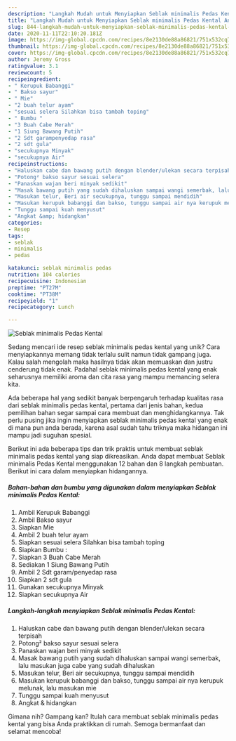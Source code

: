 ```yaml
---
description: "Langkah Mudah untuk Menyiapkan Seblak minimalis Pedas Kental Anti Gagal"
title: "Langkah Mudah untuk Menyiapkan Seblak minimalis Pedas Kental Anti Gagal"
slug: 844-langkah-mudah-untuk-menyiapkan-seblak-minimalis-pedas-kental-anti-gagal
date: 2020-11-11T22:10:20.181Z
image: https://img-global.cpcdn.com/recipes/8e2130de88a86821/751x532cq70/seblak-minimalis-pedas-kental-foto-resep-utama.jpg
thumbnail: https://img-global.cpcdn.com/recipes/8e2130de88a86821/751x532cq70/seblak-minimalis-pedas-kental-foto-resep-utama.jpg
cover: https://img-global.cpcdn.com/recipes/8e2130de88a86821/751x532cq70/seblak-minimalis-pedas-kental-foto-resep-utama.jpg
author: Jeremy Gross
ratingvalue: 3.1
reviewcount: 5
recipeingredient:
- " Kerupuk Babanggi"
- " Bakso sayur"
- " Mie"
- "2 buah telur ayam"
- "sesuai selera Silahkan bisa tambah toping"
- " Bumbu "
- "3 Buah Cabe Merah"
- "1 Siung Bawang Putih"
- "2 Sdt garampenyedap rasa"
- "2 sdt gula"
- "secukupnya Minyak"
- "secukupnya Air"
recipeinstructions:
- "Haluskan cabe dan bawang putih dengan blender/ulekan secara terpisah"
- "Potong² bakso sayur sesuai selera"
- "Panaskan wajan beri minyak sedikit"
- "Masak bawang putih yang sudah dihaluskan sampai wangi semerbak, lalu masukan juga cabe yang sudah dihaluskan"
- "Masukan telur, Beri air secukupnya, tunggu sampai mendidih"
- "Masukan kerupuk babanggi dan bakso, tunggu sampai air nya kerupuk melunak, lalu masukan mie"
- "Tunggu sampai kuah menyusut"
- "Angkat &amp; hidangkan"
categories:
- Resep
tags:
- seblak
- minimalis
- pedas

katakunci: seblak minimalis pedas 
nutrition: 104 calories
recipecuisine: Indonesian
preptime: "PT27M"
cooktime: "PT38M"
recipeyield: "1"
recipecategory: Lunch

---
```



![Seblak minimalis Pedas Kental](https://img-global.cpcdn.com/recipes/8e2130de88a86821/751x532cq70/seblak-minimalis-pedas-kental-foto-resep-utama.jpg)

Sedang mencari ide resep seblak minimalis pedas kental yang unik? Cara menyiapkannya memang tidak terlalu sulit namun tidak gampang juga. Kalau salah mengolah maka hasilnya tidak akan memuaskan dan justru cenderung tidak enak. Padahal seblak minimalis pedas kental yang enak seharusnya memiliki aroma dan cita rasa yang mampu memancing selera kita.



Ada beberapa hal yang sedikit banyak berpengaruh terhadap kualitas rasa dari seblak minimalis pedas kental, pertama dari jenis bahan, kedua pemilihan bahan segar sampai cara membuat dan menghidangkannya. Tak perlu pusing jika ingin menyiapkan seblak minimalis pedas kental yang enak di mana pun anda berada, karena asal sudah tahu triknya maka hidangan ini mampu jadi suguhan spesial.


Berikut ini ada beberapa tips dan trik praktis untuk membuat seblak minimalis pedas kental yang siap dikreasikan. Anda dapat membuat Seblak minimalis Pedas Kental menggunakan 12 bahan dan 8 langkah pembuatan. Berikut ini cara dalam menyiapkan hidangannya.

<!--inarticleads1-->

##### Bahan-bahan dan bumbu yang digunakan dalam menyiapkan Seblak minimalis Pedas Kental:

1. Ambil  Kerupuk Babanggi
1. Ambil  Bakso sayur
1. Siapkan  Mie
1. Ambil 2 buah telur ayam
1. Siapkan sesuai selera Silahkan bisa tambah toping
1. Siapkan  Bumbu :
1. Siapkan 3 Buah Cabe Merah
1. Sediakan 1 Siung Bawang Putih
1. Ambil 2 Sdt garam/penyedap rasa
1. Siapkan 2 sdt gula
1. Gunakan secukupnya Minyak
1. Siapkan secukupnya Air




<!--inarticleads2-->

##### Langkah-langkah menyiapkan Seblak minimalis Pedas Kental:

1. Haluskan cabe dan bawang putih dengan blender/ulekan secara terpisah
1. Potong² bakso sayur sesuai selera
1. Panaskan wajan beri minyak sedikit
1. Masak bawang putih yang sudah dihaluskan sampai wangi semerbak, lalu masukan juga cabe yang sudah dihaluskan
1. Masukan telur, Beri air secukupnya, tunggu sampai mendidih
1. Masukan kerupuk babanggi dan bakso, tunggu sampai air nya kerupuk melunak, lalu masukan mie
1. Tunggu sampai kuah menyusut
1. Angkat &amp; hidangkan




Gimana nih? Gampang kan? Itulah cara membuat seblak minimalis pedas kental yang bisa Anda praktikkan di rumah. Semoga bermanfaat dan selamat mencoba!
